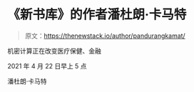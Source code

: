 # 《新书库》的作者潘杜朗·卡马特

> 原文：<https://thenewstack.io/author/pandurangkamat/>

机密计算正在改变医疗保健、金融

2021 年 4 月 22 日早上 5 点

潘杜朗·卡马特